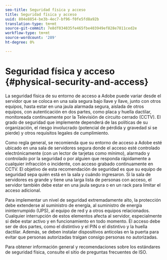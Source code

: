 ```yaml
---
seo-title: Seguridad física y acceso
title: Seguridad física y acceso
uuid: 804e8854-be3b-4ec7-bf96-f0fe5fd8a92b
translation-type: tm+mt
source-git-commit: 7e8df034035fe465fbe403949ef828e7811ced2e
workflow-type: tm+mt
source-wordcount: '289'
ht-degree: 0%

---
```



# Seguridad física y acceso {#physical-security-and-access}

La seguridad física de su entorno de acceso a Adobe puede variar desde el servidor que se coloca en una sala segura bajo llave y llave, junto con otros equipos, hasta estar en una jaula alarmada segura, aislada de otros equipos, con autenticación en dos partes, como placa y huella dactilar, monitoreada continuamente por la Televisión de circuito cerrado (CCTV). El grado de seguridad que implemente dependerá de las políticas de su organización, el riesgo involucrado (potencial de pérdida y gravedad si se pierde) y otros requisitos legales de cumplimiento.

Como regla general, se recomienda que su entorno de acceso a Adobe esté ubicado en una sala de servidores segura donde el acceso esté controlado electrónicamente (con un lector de tarjetas como mínimo), alarmado y controlado por la seguridad o por alguien que responda rápidamente a cualquier infracción o incidente, con acceso grabado continuamente en CCTV. El objetivo de esta recomendación de seguridad es que su equipo de seguridad sepa quién está en la sala y cuándo ingresaron. Si la sala de servidores es grande y tiene una larga lista de personas con acceso, el servidor también debe estar en una jaula segura o en un rack para limitar el acceso adicional.

Para implementar un nivel de seguridad extremadamente alto, la protección debe extenderse al suministro de energía, al suministro de energía ininterrumpido (UPS), al equipo de red y a otros equipos relacionados. Cualquier interrupción de estos elementos afecta al servidor, especialmente si debe estar activo y en funcionamiento en todo momento. El acceso debe ser de dos partes, como el distintivo y el PIN o el distintivo y la huella dactilar. Además, se deben instalar dispositivos anticolas en la puerta para evitar que personas autorizadas traigan consigo personas no autorizadas.

Para obtener información general y recomendaciones sobre los estándares de seguridad física, consulte el sitio de preguntas frecuentes de ISO.
